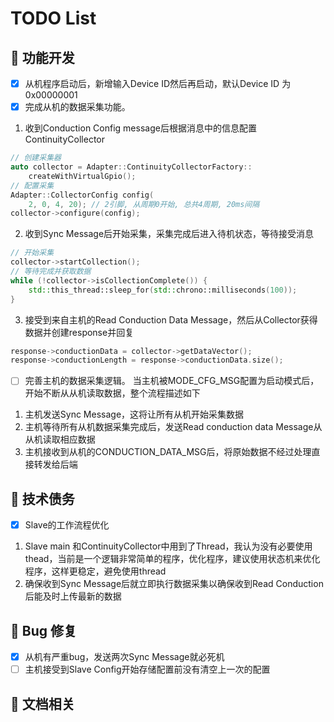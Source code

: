 # TODO List

## 🚧 功能开发

- [x] 从机程序启动后，新增输入Device ID然后再启动，默认Device ID 为0x00000001
- [x] 完成从机的数据采集功能。
1. 收到Conduction Config message后根据消息中的信息配置ContinuityCollector
```cpp
// 创建采集器
auto collector = Adapter::ContinuityCollectorFactory::
    createWithVirtualGpio();
// 配置采集
Adapter::CollectorConfig config(
    2, 0, 4, 20); // 2引脚, 从周期0开始, 总共4周期, 20ms间隔
collector->configure(config);
```

2. 收到Sync Message后开始采集，采集完成后进入待机状态，等待接受消息
```cpp
// 开始采集
collector->startCollection();
// 等待完成并获取数据
while (!collector->isCollectionComplete()) {
    std::this_thread::sleep_for(std::chrono::milliseconds(100));
}
```

3. 接受到来自主机的Read Conduction Data Message，然后从Collector获得数据并创建response并回复
```cpp
response->conductionData = collector->getDataVector();
response->conductionLength = response->conductionData.size();
```

- [ ] 完善主机的数据采集逻辑。
当主机被MODE_CFG_MSG配置为启动模式后，开始不断从从机读取数据，整个流程描述如下
1. 主机发送Sync Message，这将让所有从机开始采集数据
2. 主机等待所有从机数据采集完成后，发送Read conduction data Message从从机读取相应数据
3. 主机接收到从机的CONDUCTION_DATA_MSG后，将原始数据不经过处理直接转发给后端

## 🧹 技术债务

- [x] Slave的工作流程优化
1. Slave main 和ContinuityCollector中用到了Thread，我认为没有必要使用thead，当前是一个逻辑非常简单的程序，优化程序，建议使用状态机来优化程序，这样更稳定，避免使用thread
2. 确保收到Sync Message后就立即执行数据采集以确保收到Read Conduction后能及时上传最新的数据

## 🐞 Bug 修复

- [x] 从机有严重bug，发送两次Sync Message就必死机
- [ ] 主机接受到Slave Config开始存储配置前没有清空上一次的配置

## 📖 文档相关
